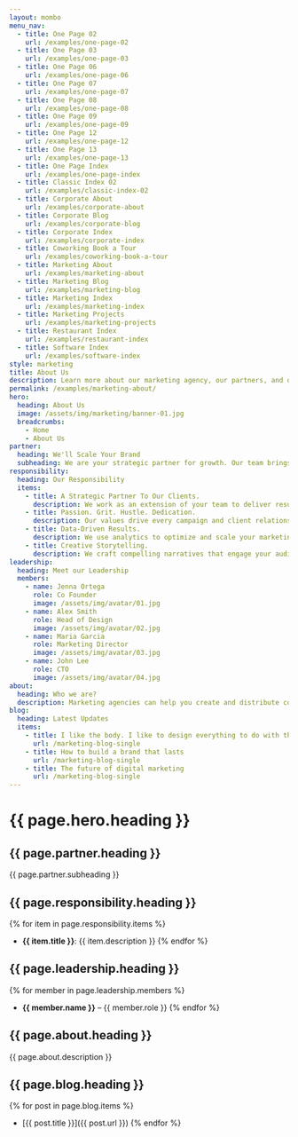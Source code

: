 ```yaml
---
layout: mombo
menu_nav:
  - title: One Page 02
    url: /examples/one-page-02
  - title: One Page 03
    url: /examples/one-page-03
  - title: One Page 06
    url: /examples/one-page-06
  - title: One Page 07
    url: /examples/one-page-07
  - title: One Page 08
    url: /examples/one-page-08
  - title: One Page 09
    url: /examples/one-page-09
  - title: One Page 12
    url: /examples/one-page-12
  - title: One Page 13
    url: /examples/one-page-13
  - title: One Page Index
    url: /examples/one-page-index
  - title: Classic Index 02
    url: /examples/classic-index-02
  - title: Corporate About
    url: /examples/corporate-about
  - title: Corporate Blog
    url: /examples/corporate-blog
  - title: Corporate Index
    url: /examples/corporate-index
  - title: Coworking Book a Tour
    url: /examples/coworking-book-a-tour
  - title: Marketing About
    url: /examples/marketing-about
  - title: Marketing Blog
    url: /examples/marketing-blog
  - title: Marketing Index
    url: /examples/marketing-index
  - title: Marketing Projects
    url: /examples/marketing-projects
  - title: Restaurant Index
    url: /examples/restaurant-index
  - title: Software Index
    url: /examples/software-index
style: marketing
title: About Us
description: Learn more about our marketing agency, our partners, and our mission to scale your brand.
permalink: /examples/marketing-about/
hero:
  heading: About Us
  image: /assets/img/marketing/banner-01.jpg
  breadcrumbs:
    - Home
    - About Us
partner:
  heading: We'll Scale Your Brand
  subheading: We are your strategic partner for growth. Our team brings passion, grit, and dedication to every project.
responsibility:
  heading: Our Responsibility
  items:
    - title: A Strategic Partner To Our Clients.
      description: We work as an extension of your team to deliver results.
    - title: Passion. Grit. Hustle. Dedication.
      description: Our values drive every campaign and client relationship.
    - title: Data-Driven Results.
      description: We use analytics to optimize and scale your marketing.
    - title: Creative Storytelling.
      description: We craft compelling narratives that engage your audience.
leadership:
  heading: Meet our Leadership
  members:
    - name: Jenna Ortega
      role: Co Founder
      image: /assets/img/avatar/01.jpg
    - name: Alex Smith
      role: Head of Design
      image: /assets/img/avatar/02.jpg
    - name: Maria Garcia
      role: Marketing Director
      image: /assets/img/avatar/03.jpg
    - name: John Lee
      role: CTO
      image: /assets/img/avatar/04.jpg
about:
  heading: Who we are?
  description: Marketing agencies can help you create and distribute content that will attract and engage your target audience.
blog:
  heading: Latest Updates
  items:
    - title: I like the body. I like to design everything to do with the body.
      url: /marketing-blog-single
    - title: How to build a brand that lasts
      url: /marketing-blog-single
    - title: The future of digital marketing
      url: /marketing-blog-single
---
```


# {{ page.hero.heading }}

## {{ page.partner.heading }}
{{ page.partner.subheading }}

## {{ page.responsibility.heading }}
{% for item in page.responsibility.items %}
- **{{ item.title }}**: {{ item.description }}
{% endfor %}

## {{ page.leadership.heading }}
{% for member in page.leadership.members %}
- **{{ member.name }}** – {{ member.role }}
{% endfor %}

## {{ page.about.heading }}
{{ page.about.description }}

## {{ page.blog.heading }}
{% for post in page.blog.items %}
- [{{ post.title }}]({{ post.url }})
{% endfor %}
